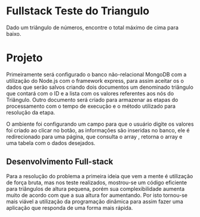 # Fullstack Teste do Triangulo
Dado um triângulo de números, encontre o total máximo de cima para baixo.
# Projeto
Primeiramente será configurado o banco não-relacional MongoDB com a utilização do Node.js com o framework express, para assim aceitar os 
o dados que serão salvos criando dois documentos um denominado triângulo que contará com o ID e a lista com os valores referentes aos nós do Triângulo.
Outro documento será criado para armazenar as etapas do processamento com o tempo de execução e o método utilizado para resolução da etapa.

O ambiente foi configurando um campo para que o usuário digite os valores foi criado ao clicar no botão, as informações são inseridas no banco, ele é redirecionado para uma página, que consulta o array , retorna o array e uma tabela com o dados desejados.

## Desenvolvimento Full-stack

Para a resolução do problema a primeira ideia que vem a mente é utilização de força bruta, mas nos teste realizados, mostrou-se um código eficiente para triângulos de altura pequena, porém sua complexibilidade aumenta muito de acordo com que a sua altura for aumentando.
Por isto tornou-se mais viável a utilização da programação dinâmica para assim fazer uma aplicação que responda de uma forma mais rápida.

